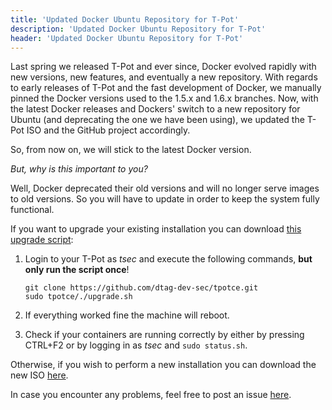 ```yaml
---
title: 'Updated Docker Ubuntu Repository for T-Pot'
description: 'Updated Docker Ubuntu Repository for T-Pot'
header: 'Updated Docker Ubuntu Repository for T-Pot'
---
```


Last spring we released T-Pot and ever since, Docker evolved rapidly with new versions, new features, and eventually a new repository. With regards to early releases of T-Pot and the fast development of Docker, we manually pinned the Docker versions used to the 1.5.x and 1.6.x branches. Now, with the latest Docker releases and Dockers' switch to a new repository for Ubuntu (and deprecating the one we have been using), we updated the T-Pot ISO and the GitHub project accordingly.

<!--more-->

So, from now on, we will stick to the latest Docker version.

*But, why is this important to you?*

Well, Docker deprecated their old versions and will no longer serve images to old versions. So you will have to update in order to keep the system fully functional.

If you want to upgrade your existing installation you can download [this upgrade script](https://github.com/dtag-dev-sec/tpotce/blob/master/upgrade.sh):

1.	Login to your T-Pot as *tsec* and execute the following commands, **but only run the script once**!

		git clone https://github.com/dtag-dev-sec/tpotce.git
		sudo tpotce/./upgrade.sh

2.	If everything worked fine the machine will reboot.

3.	Check if your containers are running correctly by either by pressing CTRL+F2 or by logging in as *tsec* and `sudo status.sh`.

Otherwise, if you wish to perform a new installation you can download the new ISO [here](http://community-honeypot.de/tpotce.iso).


In case you encounter any problems, feel free to post an issue [here](https://github.com/dtag-dev-sec/tpotce/issues). 
